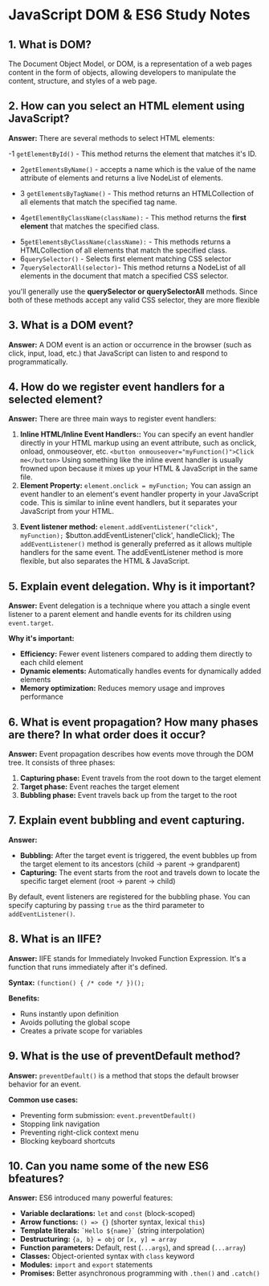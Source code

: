 # JavaScript DOM & ES6 Study Notes

## 1. What is DOM?

The Document Object Model, or DOM, is a representation of a web pages content in the form of objects, allowing developers to manipulate the content, structure, and styles of a web page.

## 2. How can you select an HTML element using JavaScript?

**Answer:** There are several methods to select HTML elements:

-1 `getElementById()` - This method returns the element that matches it's ID.

<!-- const $element = document.getElementById('my-id'); -->

- 2`getElementsByName()` - accepts a name which is the value of the name
  attribute of elements and returns a live NodeList of elements.

- 3 `getElementsByTagName()` - This method returns an HTMLCollection of all elements that match the specified tag name.
<!-- const $tagElements = document.getElementsByTagName('div'); -->
- 4`getElementByClassName(className):` - This method returns the **first element** that matches the specified class.
<!-- const $element = document.getElementByClassName('my-class'); -->
- 5`getElementsByClassName(className):` - This methods returns a HTMLCollection of all elements that match the specified class.
- 6`querySelector()` - Selects first element matching CSS selector
- 7`querySelectorAll(selector)`- This method returns a NodeList of all elements in the document that match a specified CSS selector.
<!-- const $links = document.querySelectorAll('a'); -->

you'll generally use the **querySelector or querySelectorAll** methods.
Since both of these methods accept any valid CSS selector, they are more flexible

## 3. What is a DOM event?

**Answer:** A DOM event is an action or occurrence in the browser (such as click, input, load, etc.) that JavaScript can listen to and respond to programmatically.

## 4. How do we register event handlers for a selected element?

**Answer:** There are three main ways to register event handlers:

1. **Inline HTML/Inline Event Handlers::**
   You can specify an event handler directly in your HTML markup using an event attribute, such as onclick, onload, onmouseover, etc.
   `<button onmouseover="myFunction()">Click me</button>`
   Using something like the inline event handler is usually frowned upon because it mixes up your HTML & JavaScript in the same file.
2. **Element Property:** `element.onclick = myFunction;`
You can assign an event handler to an element's event handler property in your JavaScript code.
This is similar to inline event handlers, but it separates your JavaScript from your HTML.
<!-- const $button = document.getElementById('myButton');
$button.onclick = function (event: Event) {
  alert('Button clicked!');
}; -->
3. **Event listener method:** `element.addEventListener("click", myFunction);`
      <!-- const $button = document.querySelector('button');
      function handleClick(event: Event) {
      alert('Button clicked!');
      } -->
   $button.addEventListener('click', handleClick);
   The `addEventListener()` method is generally preferred as it allows multiple handlers for the same event.
   The addEventListener method is more flexible, but also separates the HTML & JavaScript.

## 5. Explain event delegation. Why is it important?

**Answer:** Event delegation is a technique where you attach a single event listener to a parent element and handle events for its children using `event.target`.

**Why it's important:**

- **Efficiency:** Fewer event listeners compared to adding them directly to each child element
- **Dynamic elements:** Automatically handles events for dynamically added elements
- **Memory optimization:** Reduces memory usage and improves performance

## 6. What is event propagation? How many phases are there? In what order does it occur?

**Answer:** Event propagation describes how events move through the DOM tree. It consists of three phases:

1. **Capturing phase:** Event travels from the root down to the target element
2. **Target phase:** Event reaches the target element
3. **Bubbling phase:** Event travels back up from the target to the root

## 7. Explain event bubbling and event capturing.

**Answer:**

- **Bubbling:** After the target event is triggered, the event bubbles up from the target element to its ancestors (child → parent → grandparent)
- **Capturing:** The event starts from the root and travels down to locate the specific target element (root → parent → child)

By default, event listeners are registered for the bubbling phase. You can specify capturing by passing `true` as the third parameter to `addEventListener()`.

## 8. What is an IIFE?

**Answer:** IIFE stands for Immediately Invoked Function Expression. It's a function that runs immediately after it's defined.

**Syntax:** `(function() { /* code */ })();`

**Benefits:**

- Runs instantly upon definition
- Avoids polluting the global scope
- Creates a private scope for variables

## 9. What is the use of preventDefault method?

**Answer:** `preventDefault()` is a method that stops the default browser behavior for an event.

**Common use cases:**

- Preventing form submission: `event.preventDefault()`
- Stopping link navigation
- Preventing right-click context menu
- Blocking keyboard shortcuts

## 10. Can you name some of the new ES6 bfeatures?

**Answer:** ES6 introduced many powerful features:

- **Variable declarations:** `let` and `const` (block-scoped)
- **Arrow functions:** `() => {}` (shorter syntax, lexical `this`)
- **Template literals:** `` `Hello ${name}` `` (string interpolation)
- **Destructuring:** `{a, b} = obj` or `[x, y] = array`
- **Function parameters:** Default, rest (`...args`), and spread (`...array`)
- **Classes:** Object-oriented syntax with `class` keyword
- **Modules:** `import` and `export` statements
- **Promises:** Better asynchronous programming with `.then()` and `.catch()`
